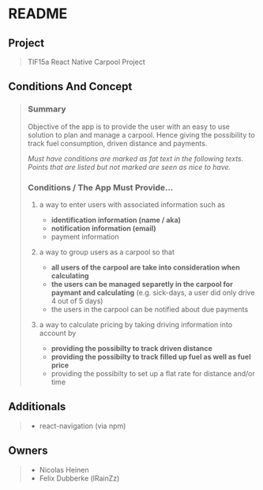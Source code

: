 # README #

## Project ##
>
> TIF15a React Native Carpool Project
>

## Conditions And Concept ##
>
> ### Summary ###
> Objective of the app is to provide the user with an easy to use
> solution to plan and manage a carpool. Hence giving the possibility
> to track fuel consumption, driven distance and payments.
>
>
> *Must have conditions are marked as fat text in the following texts.*
> *Points that are listed but not marked are seen as nice to have.*
> ### Conditions / The App Must Provide... ###
>
> 1. a way to enter users with associated information such as
>    * **identification information (name / aka)**
>    * **notification information (email)**
>    * payment information
> 
> 1. a way to group users as a carpool so that
>    * **all users of the carpool are take into consideration when calculating**
>    * **the users can be managed separetly in the carpool for paymant and calculating** (e.g. sick-days, a user did only drive 4 out of 5 days)
>    * the users in the carpool can be notified about due payments
>
> 1. a way to calculate pricing by taking driving information into account by
>    * **providing the possibilty to track driven distance**
>    * **providing the possibilty to track filled up fuel as well as fuel price**
>    * providing the possibilty to set up a flat rate for distance and/or time
> 



## Additionals ##
>
> * react-navigation (via npm) 
>

## Owners ##
>
> * Nicolas Heinen
> * Felix Dubberke (lRainZz)
>